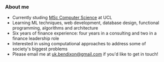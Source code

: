### About me

- Currently studing [MSc Computer Science](https://www.ucl.ac.uk/prospective-students/graduate/taught-degrees/computer-science-msc) at UCL 
- Learning ML techniques, web development, database design, functional programming, algorithms and architecture
- Six years of finance experience: four years in a consulting and two in a finance leadership role 
- Interested in using computational approaches to address some of society's biggest problems
- Please email me at uk.bendixon@gmail.com if you'd like to get in touch!

<!--
**bndxn/bndxn** is a ✨ _special_ ✨ repository because its `README.md` (this file) appears on your GitHub profile.

Here are some ideas to get you started:

- 🔭 I’m currently working on ...
- 🌱 I’m currently learning ...
- 👯 I’m looking to collaborate on ...
- 🤔 I’m looking for help with ...
- 💬 Ask me about ...
- 📫 How to reach me: ...
- 😄 Pronouns: ...
- ⚡ Fun fact: ...
-->
